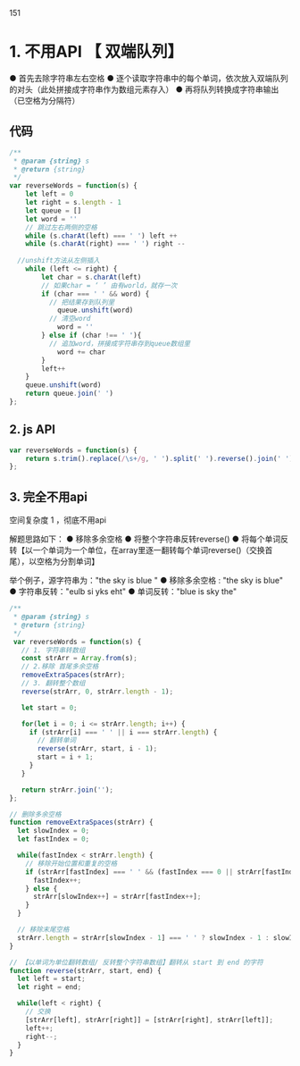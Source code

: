 151 

# 1. 不用API 【 双端队列】
● 首先去除字符串左右空格
● 逐个读取字符串中的每个单词，依次放入双端队列的对头（此处拼接成字符串作为数组元素存入）
● 再将队列转换成字符串输出（已空格为分隔符）

## 代码

```javascript
/**
 * @param {string} s
 * @return {string}
 */
var reverseWords = function(s) {
    let left = 0
    let right = s.length - 1
    let queue = []
    let word = ''
    // 跳过左右两侧的空格
    while (s.charAt(left) === ' ') left ++
    while (s.charAt(right) === ' ') right --
  
  //unshift方法从左侧插入
    while (left <= right) {
        let char = s.charAt(left)
        // 如果char = ‘ ’ 由有world，就存一次
        if (char === ' ' && word) {
          // 把结果存到队列里
            queue.unshift(word)
          // 清空word
            word = ''
        } else if (char !== ' '){
          // 追加word，拼接成字符串存到queue数组里
            word += char
        }
        left++
    }
    queue.unshift(word)
    return queue.join(' ')
};
```

## 2. js API

```javascript
var reverseWords = function(s) {
    return s.trim().replace(/\s+/g, ' ').split(' ').reverse().join(' ')
};
```


## 3. 完全不用api

空间复杂度 1 ，彻底不用api

解题思路如下：
● 移除多余空格
● 将整个字符串反转reverse()
● 将每个单词反转【以一个单词为一个单位，在array里逐一翻转每个单词reverse()（交换首尾），以空格为分割单词】

举个例子，源字符串为："the sky is blue "
● 移除多余空格 : "the sky is blue"
● 字符串反转："eulb si yks eht"
● 单词反转："blue is sky the"

```javascript
/**
 * @param {string} s
 * @return {string}
 */
 var reverseWords = function(s) {
   // 1. 字符串转数组
   const strArr = Array.from(s);
   // 2.移除 首尾多余空格
   removeExtraSpaces(strArr);
   // 3. 翻转整个数组
   reverse(strArr, 0, strArr.length - 1);

   let start = 0;

   for(let i = 0; i <= strArr.length; i++) {
     if (strArr[i] === ' ' || i === strArr.length) {
       // 翻转单词
       reverse(strArr, start, i - 1);
       start = i + 1;
     }
   }

   return strArr.join('');
};

// 删除多余空格
function removeExtraSpaces(strArr) {
  let slowIndex = 0;
  let fastIndex = 0;

  while(fastIndex < strArr.length) {
    // 移除开始位置和重复的空格
    if (strArr[fastIndex] === ' ' && (fastIndex === 0 || strArr[fastIndex - 1] === ' ')) {
      fastIndex++;
    } else {
      strArr[slowIndex++] = strArr[fastIndex++];
    }
  }

  // 移除末尾空格
  strArr.length = strArr[slowIndex - 1] === ' ' ? slowIndex - 1 : slowIndex;
}

// 【以单词为单位翻转数组/ 反转整个字符串数组】翻转从 start 到 end 的字符
function reverse(strArr, start, end) {
  let left = start;
  let right = end;

  while(left < right) {
    // 交换
    [strArr[left], strArr[right]] = [strArr[right], strArr[left]];
    left++;
    right--;
  }
}

```
